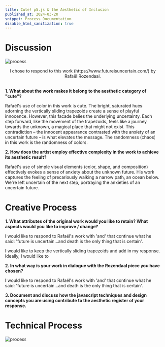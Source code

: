 ```yaml
---
title: Cute! p5.js & the Aesthetic of Inclusion
published_at: 2024-03-20
snippet: Process Documentation
disable_html_sanitization: true
---
```

# Discussion
![process](/240328_fourth_post/img1.png)

<div align="center">
    I chose to respond to this work (https://www.futureisuncertain.com/) by Rafaël Rozendaal. 
</div>
<br>

**1. What about the work makes it belong to the aesthetic category of "cute"?**

Rafaël's use of color in this work is cute. The bright, saturated hues adorning the vertically sliding trapezoids create a sense of playful innocence. However, this facade belies the underlying uncertainty. Each step forward, like the movement of the trapezoids, feels like a journey towards the unknown, a magical place that might not exist. This contradiction – the innocent appearance contrasted with the anxiety of an uncertain future – is what elevates the message. The randomness (chaos) in this work is the randomness of colors.  

**2. How does the artist employ effective complexity in the work to achieve its aesthetic result?**

 Rafaël's use of simple visual elements (color, shape, and composition) effectively evokes a sense of anxiety about the unknown future. His work captures the feeling of precariously walking a narrow path, an ocean below. We're left uncertain of the next step, portraying the anxieties of an uncertain future.

# Creative Process
**1. What attributes of the original work would you like to retain? What aspects would you like to improve / change?**

I would like to respond to Rafaël's work with 'and' that continue what he said: 'future is uncertain...and death is the only thing that is certain'. 

I would like to keep the vertically sliding trapezoids and add in my response. Ideally, I would like to 


**2. In what way is your work in dialogue with the Rozendaal piece you have chosen?**

I would like to respond to Rafaël's work with 'and' that continue what he said: 'future is uncertain...and death is the only thing that is certain'. 

**3. Document and discuss how the javascript techniques and design concepts you are using contribute to the aesthetic register of your response.**
 
# Technical Process

![process](/240328_fourth_post/img2.png)

